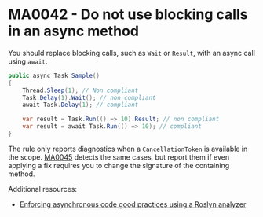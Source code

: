 # MA0042 - Do not use blocking calls in an async method

You should replace blocking calls, such as `Wait` or `Result`, with an async call using `await`.

````csharp
public async Task Sample()
{
    Thread.Sleep(1); // Non compliant
    Task.Delay(1).Wait(); // non compliant
    await Task.Delay(1); // compliant

    var result = Task.Run(() => 10).Result; // non compliant
    var result = await Task.Run(() => 10); // compliant
}
````

The rule only reports diagnostics when a `CancellationToken` is available in the scope. [MA0045](MA0045.md) detects the same cases, but report them if even applying a fix requires you to change the signature of the containing method.

Additional resources:
- [Enforcing asynchronous code good practices using a Roslyn analyzer](https://www.meziantou.net/enforcing-asynchronous-code-good-practices-using-a-roslyn-analyzer.htm)
